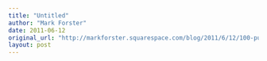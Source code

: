```yaml
---
title: "Untitled"
author: "Mark Forster"
date: 2011-06-12
original_url: "http://markforster.squarespace.com/blog/2011/6/12/100-push-up-challenge.html"
layout: post
---
```


